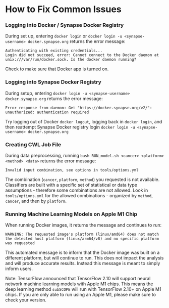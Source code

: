 # How to Fix Common Issues
### Logging into Docker / Synapse Docker Registry
During set up, entering `docker login` or `docker login -u <synapse-username> docker.synapse.org` returns the error message:
```
Authenticating with existing credentials...
Login did not succeed, error: Cannot connect to the Docker daemon at unix:///var/run/docker.sock. Is the docker daemon running?
```

Check to make sure that Docker app is turned on.


### Logging into Synapse Docker Registry
During setup, entering `docker login -u <synapse-username> docker.synapse.org` returns the error message:
```
Error response from daemon: Get "https://docker.synapse.org/v2/": unauthorized: authentication required
```

Try logging out of Docker `docker logout`, logging back in `docker login`, and then reattempt Synapse Docker registry login `docker login -u <synapse-username> docker.synapse.org`


### Creating CWL Job File
During data preprocessing, running `bash RUN_model.sh <cancer> <platform> <method> <data>` returns the error message:
```
Invalid input combination, see options in tools/options.yml
```

The combination (`cancer`, `platform`, `method`) you requested is not available. Classifiers are built with a specific set of statistical or data type assumptions - therefore some combinations are not allowed. Look in `tools/options.yml` for the allowed combinations - organized by `method`, `cancer`, and then by `platform`.

### Running Machine Learning Models on Apple M1 Chip
When running Docker images, it returns the message and continues to run:
```
WARNING: The requested image's platform (linux/amd64) does not match the detected host platform (linux/arm64/v8) and no specific platform was requested
```

This automated message is to inform that the Docker image was built on a different platform, but will continue to run. This does not impact the analysis and will produce accurate results. Instead this message is meant to simply inform users.

Note: TensorFlow announced that TensorFlow 2.10 will support neural network machine learning models with Apple M1 chips. This means 
the deep learning method `subSCOPE` will run with TensorFlow 2.10+ on Apple M1 chips. If you are 
only able to run using an Apple M1, please make sure to check your version.
